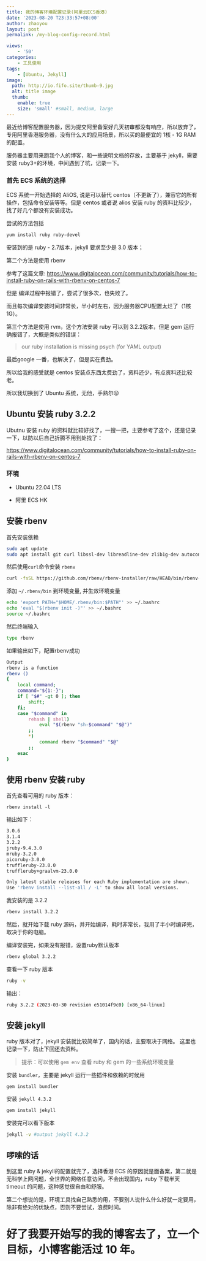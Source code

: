 ```yaml
---
title: 我的博客环境配置记录(阿里云ECS香港)
date: '2023-08-20 T23:33:57+08:00'
author: zhaoyou
layout: post
permalink: /my-blog-config-record.html

views:
    - '50'
categories:
    - 工具使用
tags:
    - [Ubuntu, Jekyll]
image:
  path: http://io.fifo.site/thumb-9.jpg
  alt: title image
  thumb:  
    enable: true
    size: 'small' #small, medium, large
---
```


最近给博客配置服务器，因为提交阿里备案好几天初审都没有响应，所以放弃了，专用阿里香港服务器，没有什么大的应用场景，所以买的最便宜的 1核 - 1G RAM 的配置。

服务器主要用来跑我个人的博客，和一些说明文档的存放，主要基于 jekyll，需要安装 ruby3+的环境，中间遇到了坑，记录一下。

### 首先 ECS 系统的选择

ECS 系统一开始选择的 AliOS, 说是可以替代 centos（不更新了），兼容它的所有操作，包括命令安装等等。但是 centos 或者说 alios 安装 ruby 的资料比较少，找了好几个都没有安装成功。

尝试的方法包括

```bash
yum install ruby ruby-devel
```

安装到的是 ruby - 2.7版本，jekyll 要求至少是 3.0 版本；

第二个方法是使用 rbenv

参考了这篇文章: https://www.digitalocean.com/community/tutorials/how-to-install-ruby-on-rails-with-rbenv-on-centos-7

但是 编译过程中报错了，尝试了很多次，也失败了。

而且每次编译安装时间非常长，半小时左右，因为服务器CPU配置太烂了（1核1G）。

第三个方法是使用 rvm，这个方法安装 ruby 可以到 3.2.2版本，但是 gem 运行确报错了，大概是类似的错误：

> our ruby installation is missing psych (for YAML output)

最后google 一番，也解决了，但是实在费劲。

所以给我的感受就是 centos 安装点东西太费劲了，资料还少，有点资料还比较老。

所以我切换到了 Ubuntu 系统，无他，手熟尔😝

## Ubuntu 安装 ruby 3.2.2

Ubutnu 安装 ruby 的资料就比较好找了，一搜一把，主要参考了这个，还是记录一下，以防以后自己折腾不用到处找了：

https://www.digitalocean.com/community/tutorials/how-to-install-ruby-on-rails-with-rbenv-on-centos-7

### 环境

- Ubuntu 22.04 LTS

- 阿里 ECS HK

## 安装 rbenv 

首先安装依赖

```bash
sudo apt update
sudo apt install git curl libssl-dev libreadline-dev zlib1g-dev autoconf bison build-essential libyaml-dev libreadline-dev libncurses5-dev libffi-dev libgdbm-dev
```

然后使用`curl`命令安装  `rbenv`

```bash
curl -fsSL https://github.com/rbenv/rbenv-installer/raw/HEAD/bin/rbenv-installer | bash	
```

添加 `~/.rbenv/bin` 到环境变量, 并生效环境变量

```bash
echo 'export PATH="$HOME/.rbenv/bin:$PATH"' >> ~/.bashrc
echo 'eval "$(rbenv init -)"' >> ~/.bashrc
source ~/.bashrc
```

然后终端输入 

```bash
type rbenv
```

如果输出如下，配置rbenv成功

```bash
Output
rbenv is a function
rbenv ()
{
    local command;
    command="${1:-}";
    if [ "$#" -gt 0 ]; then
        shift;
    fi;
    case "$command" in
        rehash | shell)
            eval "$(rbenv "sh-$command" "$@")"
        ;;
        *)
            command rbenv "$command" "$@"
        ;;
    esac
}
```

## 使用 rbenv 安装 ruby

首先查看可用的 ruby 版本：

```
rbenv install -l
```

输出如下：

```bash
3.0.6
3.1.4
3.2.2
jruby-9.4.3.0
mruby-3.2.0
picoruby-3.0.0
truffleruby-23.0.0
truffleruby+graalvm-23.0.0

Only latest stable releases for each Ruby implementation are shown.
Use 'rbenv install --list-all / -L' to show all local versions.
```

我安装的是 3.2.2

```bash
rbenv install 3.2.2
```

然后，就开始下载 ruby 源码，并开始编译，耗时非常长，我用了半小时编译完，取决于你的电脑。

编译安装完，如果没有报错，设置ruby默认版本

```bash
rbenv global 3.2.2
```

查看一下 ruby 版本

```bash
ruby -v
```

输出：

```bash
ruby 3.2.2 (2023-03-30 revision e51014f9c0) [x86_64-linux]
```

## 安装 jekyll

ruby 版本对了，jekyll 安装就比较简单了，国内的话，主要取决于网络。 这里也记录一下，防止下回还去资料。

>  提示：可以使用 `gem env` 查看 ruby 和 gem 的一些系统环境变量

安装 `bundler`，主要是 jekyll 运行一些插件和依赖的时候用

```
gem install bundler
```

安装 `jekyll 4.3.2`

``` bash
gem install jekyll
```

安装完可以看下版本

```bash
jekyll -v #output jekyll 4.3.2
```

## 啰嗦的话

到这里 ruby & jekyll的配置就完了，选择香港 ECS 的原因就是面备案，第二就是无科学上网问题，全世界的网络任意访问，不会出现国内，ruby 下载半天 timeout 的问题，这种感觉很自由和舒服。

第二个想说的是，环境工具找自己熟悉的用，不要别人说什么什么好就一定要用，除非有绝对的优缺点，否则不要尝试，浪费时间。

# 好了我要开始写的我的博客去了，立一个目标，小博客能活过 10 年。
